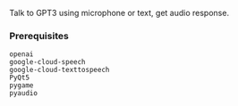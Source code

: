 Talk to GPT3 using microphone or text, get audio response.

### Prerequisites
```
openai
google-cloud-speech
google-cloud-texttospeech
PyQt5
pygame
pyaudio
```
